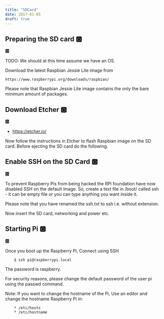 ```yaml
---
title: "SDCard"
date: 2017-01-05
draft: true
---
```



## Preparing the SD card :o2:

:o2:

TODO: We should at this time assume we have an OS.

Download the latest Raspbian Jessie Lite image from

	https://www.raspberrypi.org/downloads/raspbian/


Please note that Raspbian Jessie Lite image contains the only the bare
minimum amount of packages.

## Download Etcher :o2:

:o2:

* <https://etcher.io/>

Now follow the instructions in Etcher to flash Raspbian image on the
SD card.  Before ejecting the SD card do the following.

## Enable SSH on the SD Card :o2:

:o2:

To prevent Raspberry Pis from being hacked the RPi foundation have now
disabled SSH on the default image. So, create a text file in /boot/
called ssh - it can be empty file or you can type anything you want
inside it.

Please note that you have renamed the ssh.txt to ssh i.e. without
extension.

Now insert the SD card, networking and power etc.

## Starting Pi :o2:

:o2:

Once you boot up the Raspberry Pi, Connect using SSH

		$ ssh pi@raspberrypi.local

The password is raspberry.

For security reasons, please change the default password of the user
pi using the passwd command.

Note: If you want to change the hostname of the Pi, Use an editor and
change the hostname Raspberry Pi in:

		* /etc/hosts
		* /etc/hostname
